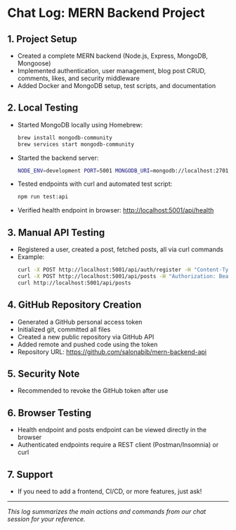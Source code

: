 # Chat Log: MERN Backend Project

## 1. Project Setup
- Created a complete MERN backend (Node.js, Express, MongoDB, Mongoose)
- Implemented authentication, user management, blog post CRUD, comments, likes, and security middleware
- Added Docker and MongoDB setup, test scripts, and documentation

## 2. Local Testing
- Started MongoDB locally using Homebrew:
  ```bash
  brew install mongodb-community
  brew services start mongodb-community
  ```
- Started the backend server:
  ```bash
  NODE_ENV=development PORT=5001 MONGODB_URI=mongodb://localhost:27017/mern-app JWT_SECRET=test-secret-key JWT_EXPIRE=24h BCRYPT_ROUNDS=12 node server.js
  ```
- Tested endpoints with curl and automated test script:
  ```bash
  npm run test:api
  ```
- Verified health endpoint in browser: [http://localhost:5001/api/health](http://localhost:5001/api/health)

## 3. Manual API Testing
- Registered a user, created a post, fetched posts, all via curl commands
- Example:
  ```bash
  curl -X POST http://localhost:5001/api/auth/register -H "Content-Type: application/json" -d '{"username": "demo_user", ... }'
  curl -X POST http://localhost:5001/api/posts -H "Authorization: Bearer <TOKEN>" -d '{...}'
  curl http://localhost:5001/api/posts
  ```

## 4. GitHub Repository Creation
- Generated a GitHub personal access token
- Initialized git, committed all files
- Created a new public repository via GitHub API
- Added remote and pushed code using the token
- Repository URL: https://github.com/salonabib/mern-backend-api

## 5. Security Note
- Recommended to revoke the GitHub token after use

## 6. Browser Testing
- Health endpoint and posts endpoint can be viewed directly in the browser
- Authenticated endpoints require a REST client (Postman/Insomnia) or curl

## 7. Support
- If you need to add a frontend, CI/CD, or more features, just ask!

---

*This log summarizes the main actions and commands from our chat session for your reference.* 